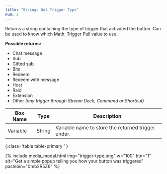 ```yaml
---
title: "String: Get Trigger Type"
num: 2
---
```


Returns a string containing the type of trigger that activated the button. Can be used to know which Math: Trigger Pull value to use.

**Possible returns:** 
- Chat message
- Sub
- Gifted sub
- Bits 
- Redeem
- Redeem with message
- Host
- Raid
- Extension
- Other *(any trigger through Stream Deck, Command or Shortcut)*

| Box Name | Type | Description | 
|-------|--------|--------|
Variable|	String|	Variable name to store the returned trigger under.
{:class='table table-primary ' }

{% include media_modal.html img="trigger-type.png" w="100" btn="1" alt="Get a simple popup telling you how your button was triggered" pastebin="0mb2R5Z6" %} 











